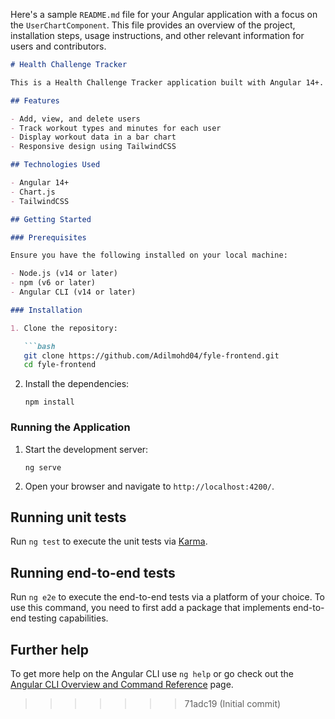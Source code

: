 Here's a sample `README.md` file for your Angular application with a focus on the `UserChartComponent`. This file provides an overview of the project, installation steps, usage instructions, and other relevant information for users and contributors.

```markdown
# Health Challenge Tracker

This is a Health Challenge Tracker application built with Angular 14+. The application allows users to track workout types and minutes, view the data in a bar chart, and manage users.

## Features

- Add, view, and delete users
- Track workout types and minutes for each user
- Display workout data in a bar chart
- Responsive design using TailwindCSS

## Technologies Used

- Angular 14+
- Chart.js
- TailwindCSS

## Getting Started

### Prerequisites

Ensure you have the following installed on your local machine:

- Node.js (v14 or later)
- npm (v6 or later)
- Angular CLI (v14 or later)

### Installation

1. Clone the repository:

   ```bash
   git clone https://github.com/Adilmohd04/fyle-frontend.git
   cd fyle-frontend
   ```

2. Install the dependencies:

   ```
   npm install
   ```

### Running the Application

1. Start the development server:

   ```
   ng serve
   ```

2. Open your browser and navigate to `http://localhost:4200/`.

## Running unit tests

Run `ng test` to execute the unit tests via [Karma](https://karma-runner.github.io).

## Running end-to-end tests

Run `ng e2e` to execute the end-to-end tests via a platform of your choice. To use this command, you need to first add a package that implements end-to-end testing capabilities.

## Further help

To get more help on the Angular CLI use `ng help` or go check out the [Angular CLI Overview and Command Reference](https://angular.dev/tools/cli) page.
>>>>>>> 71adc19 (Initial commit)
 
 
